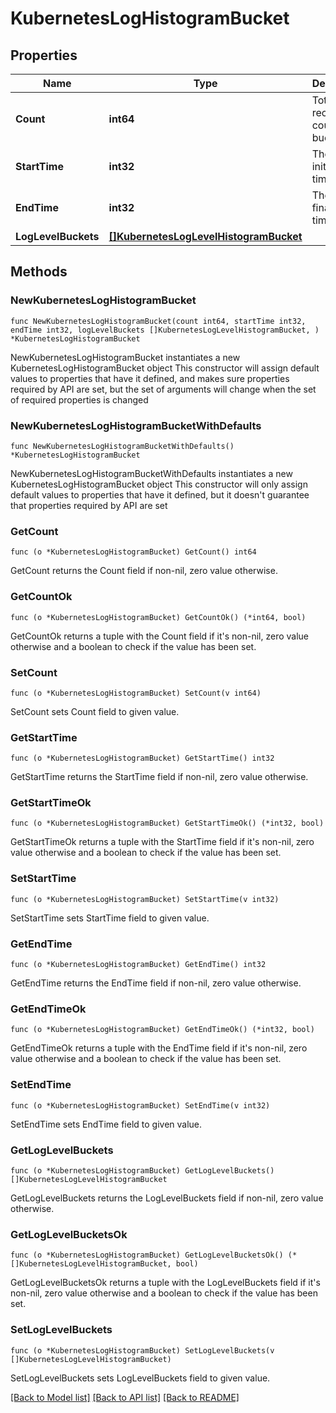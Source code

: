 # KubernetesLogHistogramBucket

## Properties

Name | Type | Description | Notes
------------ | ------------- | ------------- | -------------
**Count** | **int64** | Total logs record count in the bucket. | 
**StartTime** | **int32** | The bucket initial timestamp. | 
**EndTime** | **int32** | The bucket final timestamp. | 
**LogLevelBuckets** | [**[]KubernetesLogLevelHistogramBucket**](KubernetesLogLevelHistogramBucket.md) |  | 

## Methods

### NewKubernetesLogHistogramBucket

`func NewKubernetesLogHistogramBucket(count int64, startTime int32, endTime int32, logLevelBuckets []KubernetesLogLevelHistogramBucket, ) *KubernetesLogHistogramBucket`

NewKubernetesLogHistogramBucket instantiates a new KubernetesLogHistogramBucket object
This constructor will assign default values to properties that have it defined,
and makes sure properties required by API are set, but the set of arguments
will change when the set of required properties is changed

### NewKubernetesLogHistogramBucketWithDefaults

`func NewKubernetesLogHistogramBucketWithDefaults() *KubernetesLogHistogramBucket`

NewKubernetesLogHistogramBucketWithDefaults instantiates a new KubernetesLogHistogramBucket object
This constructor will only assign default values to properties that have it defined,
but it doesn't guarantee that properties required by API are set

### GetCount

`func (o *KubernetesLogHistogramBucket) GetCount() int64`

GetCount returns the Count field if non-nil, zero value otherwise.

### GetCountOk

`func (o *KubernetesLogHistogramBucket) GetCountOk() (*int64, bool)`

GetCountOk returns a tuple with the Count field if it's non-nil, zero value otherwise
and a boolean to check if the value has been set.

### SetCount

`func (o *KubernetesLogHistogramBucket) SetCount(v int64)`

SetCount sets Count field to given value.


### GetStartTime

`func (o *KubernetesLogHistogramBucket) GetStartTime() int32`

GetStartTime returns the StartTime field if non-nil, zero value otherwise.

### GetStartTimeOk

`func (o *KubernetesLogHistogramBucket) GetStartTimeOk() (*int32, bool)`

GetStartTimeOk returns a tuple with the StartTime field if it's non-nil, zero value otherwise
and a boolean to check if the value has been set.

### SetStartTime

`func (o *KubernetesLogHistogramBucket) SetStartTime(v int32)`

SetStartTime sets StartTime field to given value.


### GetEndTime

`func (o *KubernetesLogHistogramBucket) GetEndTime() int32`

GetEndTime returns the EndTime field if non-nil, zero value otherwise.

### GetEndTimeOk

`func (o *KubernetesLogHistogramBucket) GetEndTimeOk() (*int32, bool)`

GetEndTimeOk returns a tuple with the EndTime field if it's non-nil, zero value otherwise
and a boolean to check if the value has been set.

### SetEndTime

`func (o *KubernetesLogHistogramBucket) SetEndTime(v int32)`

SetEndTime sets EndTime field to given value.


### GetLogLevelBuckets

`func (o *KubernetesLogHistogramBucket) GetLogLevelBuckets() []KubernetesLogLevelHistogramBucket`

GetLogLevelBuckets returns the LogLevelBuckets field if non-nil, zero value otherwise.

### GetLogLevelBucketsOk

`func (o *KubernetesLogHistogramBucket) GetLogLevelBucketsOk() (*[]KubernetesLogLevelHistogramBucket, bool)`

GetLogLevelBucketsOk returns a tuple with the LogLevelBuckets field if it's non-nil, zero value otherwise
and a boolean to check if the value has been set.

### SetLogLevelBuckets

`func (o *KubernetesLogHistogramBucket) SetLogLevelBuckets(v []KubernetesLogLevelHistogramBucket)`

SetLogLevelBuckets sets LogLevelBuckets field to given value.



[[Back to Model list]](../README.md#documentation-for-models) [[Back to API list]](../README.md#documentation-for-api-endpoints) [[Back to README]](../README.md)


